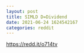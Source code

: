 ```yaml
--- 
layout: post 
title: SIMLD D=Dividend 
date: 2021-06-24 1624542167 
categories: reddit 
--- 
```

https://redd.it/o714tv
